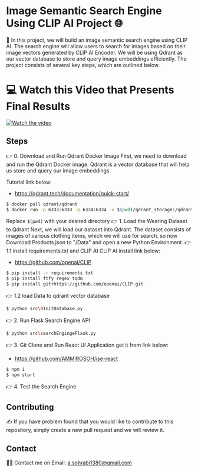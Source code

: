 # Image Semantic Search Engine Using CLIP AI Project 🌐
🍎 In this project, we will build an image semantic search engine using CLIP AI. The search engine will allow users to search for images based on their image vectors generated by CLIP AI Encoder. We will be using Qdrant as our vector database to store and query image embeddings efficiently. The project consists of several key steps, which are outlined below.
# 💻 Watch this Video that Presents Final Results

[![Watch the video](https://img.youtube.com/vi/mN5CY_-RAEs/0.jpg)](https://www.youtube.com/watch?v=mN5CY_-RAEs)

## Steps
👉 0. Download and Run Qdrant Docker Image
First, we need to download and run the Qdrant Docker image. Qdrant is a vector database that will help us store and query our image embeddings.

Tutorial link below:
* https://qdrant.tech/documentation/quick-start/
```bash
$ docker pull qdrant/qdrant
$ docker run -p 6333:6333 -p 6334:6334 -v $(pwd)/qdrant_storage:/qdrant/storage:z qdrant/qdrant
```
Replace `$(pwd)` with your desired directory
👉 1. Load the Wearing Dataset to Qdrant
Next, we will load our dataset into Qdrant. The dataset consists of images of various clothing items, which we will use for search.
so now Download Products.json to "/Data" and open a new Python Environment.
👉 1.1 install requirements.txt and CLIP AI
CLIP AI install link below:
* https://github.com/openai/CLIP
```bash
$ pip install -r requirements.txt
$ pip install ftfy regex tqdm
$ pip install git+https://github.com/openai/CLIP.git
```
👉 1.2 load Data to qdrant vector database
```bash
$ python src\0InitDatabase.py
```
👉 2. Run Flask Search Engine API
```bash
$ python src\searchEngingeFlask.py
```
👉 3. Git Clone and Run React UI Application
get it from link below:
* https://github.com/AMMIROSOH/ise-react
```bash
$ npm i
$ npm start
```
👉 4. Test the Search Engine

## Contributing
✍️ If you have problem found that you would like to contribute to this repository, simply create a new pull request and we will review it.

## Contact
🙋‍♀️ Contact me on Email: a.sohrabi1380@gmail.com